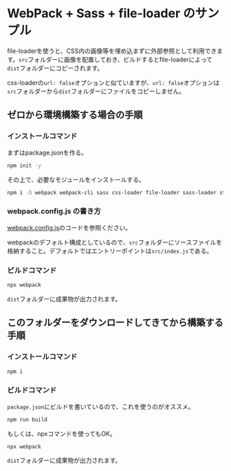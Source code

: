 # WebPack + Sass + file-loader のサンプル

file-loaderを使うと、CSS内の画像等を埋め込まずに外部参照として利用できます。`src`フォルダーに画像を配置しておき、ビルドするとfile-loaderによって`dist`フォルダーにコピーされます。

css-loaderの`url: false`オプションと似ていますが、`url: false`オプションは`src`フォルダーから`dist`フォルダーにファイルをコピーしません。

## ゼロから環境構築する場合の手順

### インストールコマンド

まずはpackage.jsonを作る。

```bash
npm init -y
```

その上で、必要なモジュールをインストールする。

```bash
npm i -D webpack webpack-cli sass css-loader file-loader sass-loader style-loader
```

### webpack.config.js の書き方

[webpack.config.js](webpack.config.js)のコードを参照ください。

webpackのデフォルト構成としているので、`src`フォルダーにソースファイルを格納すること。デフォルトではエントリーポイントは`src/index.js`である。

### ビルドコマンド

```bash
npx webpack
```

`dist`フォルダーに成果物が出力されます。


## このフォルダーをダウンロードしてきてから構築する手順

### インストールコマンド

```bash
npm i
```

### ビルドコマンド

`package.json`にビルドを書いているので、これを使うのがオススメ。

```bash
npm run build
```

もしくは、npxコマンドを使ってもOK。

```bash
npx webpack
```

`dist`フォルダーに成果物が出力されます。

